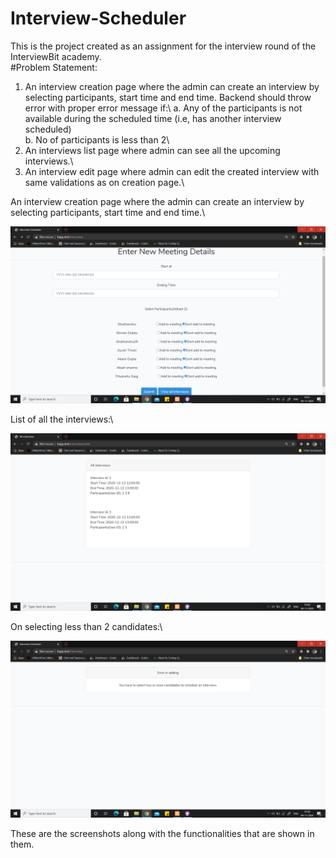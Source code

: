 # Interview-Scheduler

This is the project created as an assignment for the interview round of the InterviewBit academy.\
#Problem Statement:
1. An interview creation page where the admin can create an interview by selecting participants, start time and end time. Backend should throw error with proper error message if:\ 
  a. Any of the participants is not available during the scheduled time (i.e, has another interview scheduled)\
  b. No of participants is less than 2\
2. An interviews list page where admin can see all the upcoming interviews.\
3. An interview edit page where admin can edit the created interview with same validations as on creation page.\

An interview creation page where the admin can create an interview by selecting participants, start time and end time.\

<img src= "https://github.com/shubhanshu29/Interview-Scheduler/blob/master/Screenshots/Screenshot%20(59).png">

List of all the interviews:\

<img src= "https://github.com/shubhanshu29/Interview-Scheduler/blob/master/Screenshots/Screenshot%20(60).png">

On selecting less than 2 candidates:\

<img src="https://github.com/shubhanshu29/Interview-Scheduler/blob/master/Screenshots/Screenshot%20(61).png">

These are the screenshots along with the functionalities that are shown in them.

